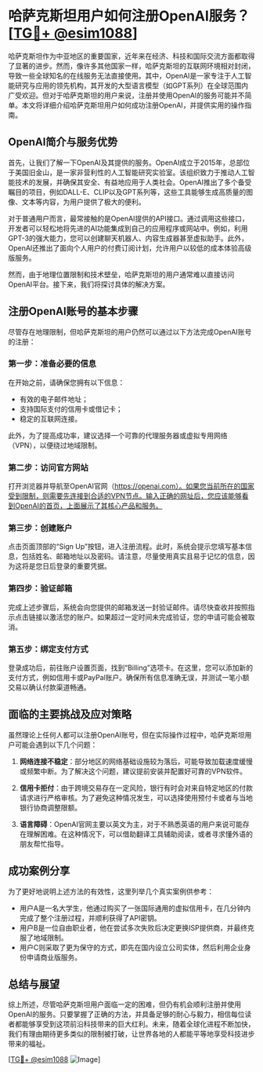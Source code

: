 # 哈萨克斯坦用户如何注册OpenAI服务？[[TG💪+ @esim1088](https://t.me/s/esim1088)]

哈萨克斯坦作为中亚地区的重要国家，近年来在经济、科技和国际交流方面都取得了显著的进步。然而，像许多其他国家一样，哈萨克斯坦的互联网环境相对封闭，导致一些全球知名的在线服务无法直接使用。其中，OpenAI是一家专注于人工智能研究与应用的领先机构，其开发的大型语言模型（如GPT系列）在全球范围内广受欢迎。但对于哈萨克斯坦的用户来说，注册并使用OpenAI的服务可能并不简单。本文将详细介绍哈萨克斯坦用户如何成功注册OpenAI，并提供实用的操作指南。

## OpenAI简介与服务优势

首先，让我们了解一下OpenAI及其提供的服务。OpenAI成立于2015年，总部位于美国旧金山，是一家非营利性的人工智能研究实验室。该组织致力于推动人工智能技术的发展，并确保其安全、有益地应用于人类社会。OpenAI推出了多个备受瞩目的项目，例如DALL-E、CLIP以及GPT系列等，这些工具能够生成高质量的图像、文本等内容，为用户提供了极大的便利。

对于普通用户而言，最常接触的是OpenAI提供的API接口。通过调用这些接口，开发者可以轻松地将先进的AI功能集成到自己的应用程序或网站中。例如，利用GPT-3的强大能力，您可以创建聊天机器人、内容生成器甚至虚拟助手。此外，OpenAI还推出了面向个人用户的付费订阅计划，允许用户以较低的成本体验高级版服务。

然而，由于地理位置限制和技术壁垒，哈萨克斯坦的用户通常难以直接访问OpenAI平台。接下来，我们将探讨具体的解决方案。

## 注册OpenAI账号的基本步骤

尽管存在地理限制，但哈萨克斯坦的用户仍然可以通过以下方法完成OpenAI账号的注册：

### 第一步：准备必要的信息

在开始之前，请确保您拥有以下信息：
- 有效的电子邮件地址；
- 支持国际支付的信用卡或借记卡；
- 稳定的互联网连接。

此外，为了提高成功率，建议选择一个可靠的代理服务器或虚拟专用网络（VPN），以便绕过地域限制。

### 第二步：访问官方网站

打开浏览器并导航至OpenAI官网（https://openai.com）。如果您当前所在的国家受到限制，则需要先连接到合适的VPN节点。输入正确的网址后，您应该能够看到OpenAI的首页，上面展示了其核心产品和服务。

### 第三步：创建账户

点击页面顶部的“Sign Up”按钮，进入注册流程。此时，系统会提示您填写基本信息，包括姓名、邮箱地址以及密码。请注意，尽量使用真实且易于记忆的信息，因为这将是您日后登录的重要凭据。

### 第四步：验证邮箱

完成上述步骤后，系统会向您提供的邮箱发送一封验证邮件。请尽快查收并按照指示点击链接以激活您的账户。如果超过一定时间未完成验证，您的申请可能会被取消。

### 第五步：绑定支付方式

登录成功后，前往账户设置页面，找到“Billing”选项卡。在这里，您可以添加新的支付方式，例如信用卡或PayPal账户。确保所有信息准确无误，并测试一笔小额交易以确认付款渠道畅通。

## 面临的主要挑战及应对策略

虽然理论上任何人都可以注册OpenAI账号，但在实际操作过程中，哈萨克斯坦用户可能会遇到以下几个问题：

1. **网络连接不稳定**：部分地区的网络基础设施较为落后，可能导致加载速度缓慢或频繁中断。为了解决这个问题，建议提前安装并配置好可靠的VPN软件。
   
2. **信用卡拒付**：由于跨境交易存在一定风险，银行有时会对来自特定地区的付款请求进行严格审核。为了避免这种情况发生，可以选择使用预付卡或者与当地银行协商调整限额。

3. **语言障碍**：OpenAI官网主要以英文为主，对于不熟悉英语的用户来说可能存在理解困难。在这种情况下，可以借助翻译工具辅助阅读，或者寻求懂外语的朋友帮忙指导。

## 成功案例分享

为了更好地说明上述方法的有效性，这里列举几个真实案例供参考：
- 用户A是一名大学生，他通过购买了一张国际通用的虚拟信用卡，在几分钟内完成了整个注册过程，并顺利获得了API密钥。
- 用户B是一位自由职业者，他在尝试多次失败后决定更换ISP提供商，并最终克服了地域限制。
- 用户C则采取了更为保守的方式，即先在国内设立公司实体，然后利用企业身份申请商业版服务。

## 总结与展望

综上所述，尽管哈萨克斯坦用户面临一定的困难，但仍有机会顺利注册并使用OpenAI的服务。只要掌握了正确的方法，并具备足够的耐心与毅力，相信每位读者都能够享受到这项前沿科技带来的巨大红利。未来，随着全球化进程不断加快，我们有理由期待更多类似的限制被打破，让世界各地的人都能平等地享受科技进步带来的福祉。

[[TG💪+ @esim1088](https://t.me/s/esim1088) ![Image](https://i.postimg.cc/4NQfJmqS/Snipaste-2025-05-13-00-14-12.png)]